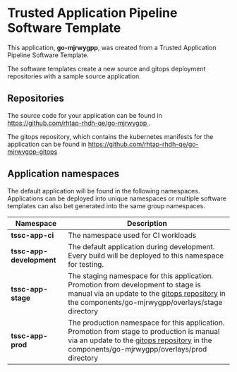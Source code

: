 # Trusted Application Pipeline Software Template

This application, **go-mjrwygpp**, was created from a Trusted Application Pipeline Software Template.

The software templates create a new source and gitops deployment repositories with a sample source application. 

## Repositories

The source code for your application can be found in [https://github.com/rhtap-rhdh-qe/go-mjrwygpp ](https://github.com/rhtap-rhdh-qe/go-mjrwygpp ).
 
The gitops repository, which contains the kubernetes manifests for the application can be found in 
[https://github.com/rhtap-rhdh-qe/go-mjrwygpp-gitops ](https://github.com/rhtap-rhdh-qe/go-mjrwygpp-gitops ) 

## Application namespaces 

The default application will be found in the following namespaces. Applications can be deployed into unique namespaces or multiple software templates can also bet generated into the same group namespaces.  

|  Namespace   |  Description   |  
| -------- | -------- |
| **tssc-app-ci** | The namespace used for CI workloads |
| **tssc-app-development** | The default application during development. Every build will be deployed to this namespace for testing. |
| **tssc-app-stage** | The staging namespace for this application. Promotion from development to stage is manual via an update to the [gitops repository](https://github.com/rhtap-rhdh-qe/go-mjrwygpp-gitops ) in the components/go-mjrwygpp/overlays/stage directory |
| **tssc-app-prod** | The production namespace for this application. Promotion from stage to production is manual via an update to the [gitops repository](https://github.com/rhtap-rhdh-qe/go-mjrwygpp-gitops ) in the components/go-mjrwygpp/overlays/prod directory |